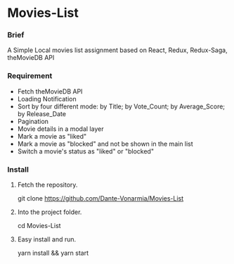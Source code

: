 # Movies-List
### Brief
A Simple Local movies list assignment based on React, Redux, Redux-Saga, theMovieDB API

### Requirement
- Fetch theMovieDB API
- Loading Notification
- Sort by four different mode: by Title; by Vote_Count; by Average_Score; by Release_Date
- Pagination
- Movie details in a modal layer
- Mark a movie as "liked"
- Mark a movie as "blocked" and not be shown in the main list
- Switch a movie's status as "liked" or "blocked"

### Install
1) Fetch the repository.  

	git clone https://github.com/Dante-Vonarmia/Movies-List

2) Into the project folder.  

	cd Movies-List

3) Easy install and run.  

	yarn install && yarn start

